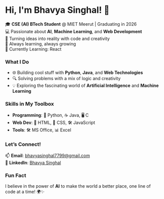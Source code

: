 # Hi, I'm Bhavya Singhal! 👋  

🎓 **CSE (AI) BTech Student** @ MIET Meerut | Graduating in 2026  
💻 Passionate about **AI**, **Machine Learning**, and **Web Development**  
🚀 Turning ideas into reality with code and creativity  
🌟 Always learning, always growing  
🌱 Currently Learning: React

### What I Do  
- 🌐 Building cool stuff with **Python**, **Java**, and **Web Technologies**  
- 🔍 Solving problems with a mix of logic and creativity  
- 💡 Exploring the fascinating world of **Artificial Intelligence** and **Machine Learning**  

### Skills in My Toolbox  
- **Programming**: 🐍 Python, ☕ Java, 🖥️ C  
- **Web Dev**: 🌈 HTML, 🎨 CSS, 🛠️ JavaScript
- **Tools**: 🛠️ MS Office, 📊 Excel  

### Let’s Connect!  
📫 **Email**: bhavyasinghal7799@gmail.com  
🔗 **LinkedIn**: [Bhavya Singhal](https://www.linkedin.com/in/bhavya-singhal-12b335271)

### Fun Fact  
I believe in the power of **AI** to make the world a better place, one line of code at a time! 🌍✨
